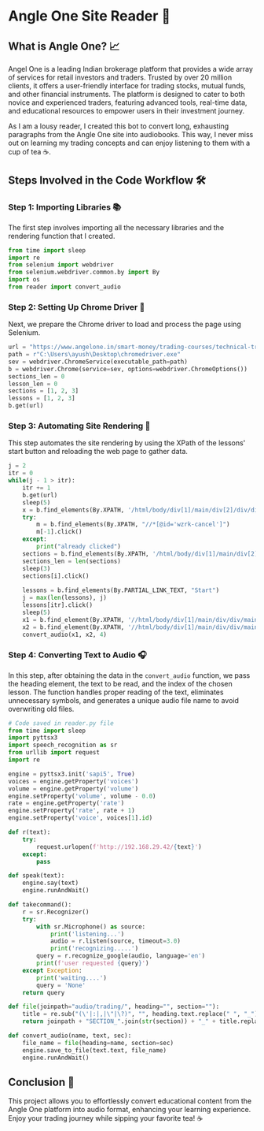 # Angle One Site Reader 🌟

## What is Angle One? 📈

Angel One is a leading Indian brokerage platform that provides a wide array of services for retail investors and traders. Trusted by over 20 million clients, it offers a user-friendly interface for trading stocks, mutual funds, and other financial instruments. The platform is designed to cater to both novice and experienced traders, featuring advanced tools, real-time data, and educational resources to empower users in their investment journey.

As I am a lousy reader, I created this bot to convert long, exhausting paragraphs from the Angle One site into audiobooks. This way, I never miss out on learning my trading concepts and can enjoy listening to them with a cup of tea ☕️.

## Steps Involved in the Code Workflow 🛠️

### Step 1: Importing Libraries 📚

The first step involves importing all the necessary libraries and the rendering function that I created.

```python
from time import sleep
import re
from selenium import webdriver
from selenium.webdriver.common.by import By
import os
from reader import convert_audio
```

### Step 2: Setting Up Chrome Driver 🚀

Next, we prepare the Chrome driver to load and process the page using Selenium.

```python
url = "https://www.angelone.in/smart-money/trading-courses/technical-trading-indicators"
path = r"C:\Users\ayush\Desktop\chromedriver.exe"
sev = webdriver.ChromeService(executable_path=path)
b = webdriver.Chrome(service=sev, options=webdriver.ChromeOptions())
sections_len = 0
lesson_len = 0
sections = [1, 2, 3]
lessons = [1, 2, 3]
b.get(url)
```

### Step 3: Automating Site Rendering 🤖

This step automates the site rendering by using the XPath of the lessons' start button and reloading the web page to gather data.

```python
j = 2
itr = 0
while(j - 1 > itr):
    itr += 1
    b.get(url)
    sleep(5)
    x = b.find_elements(By.XPATH, '/html/body/div[1]/main/div[2]/div/div/div[2]/div[1]/section/div/div/div/div[1]/section/div/ol/li/p/a')
    try:
        m = b.find_elements(By.XPATH, "//*[@id='wzrk-cancel']")
        m[-1].click()
    except:
        print("already clicked")
    sections = b.find_elements(By.XPATH, '/html/body/div[1]/main/div[2]/div/div/div[2]/div/section/div/div/div/div/h2/button/div[1]/p[1]/a')
    sections_len = len(sections)
    sleep(3)
    sections[i].click()
    
    lessons = b.find_elements(By.PARTIAL_LINK_TEXT, "Start")
    j = max(len(lessons), j)
    lessons[itr].click()
    sleep(5)
    x1 = b.find_element(By.XPATH, '//html/body/div[1]/main/div/div/main/section/div[2]/div[2]/div[1]/div[1]/h1')
    x2 = b.find_element(By.XPATH, '//html/body/div[1]/main/div/div/main/section/div[2]/div[2]/div[3]/div[2]/div')
    convert_audio(x1, x2, 4)
```

### Step 4: Converting Text to Audio 🎧

In this step, after obtaining the data in the `convert_audio` function, we pass the heading element, the text to be read, and the index of the chosen lesson. The function handles proper reading of the text, eliminates unnecessary symbols, and generates a unique audio file name to avoid overwriting old files.

```python
# Code saved in reader.py file
from time import sleep
import pyttsx3
import speech_recognition as sr
from urllib import request
import re

engine = pyttsx3.init('sapi5', True)
voices = engine.getProperty('voices')
volume = engine.getProperty('volume')
engine.setProperty('volume', volume - 0.0)
rate = engine.getProperty('rate')
engine.setProperty('rate', rate + 1)
engine.setProperty('voice', voices[1].id)

def r(text):
    try:
        request.urlopen(f'http://192.168.29.42/{text}')
    except:
        pass

def speak(text):
    engine.say(text)
    engine.runAndWait()

def takecommand():
    r = sr.Recognizer()
    try:
        with sr.Microphone() as source:
            print('listening...')
            audio = r.listen(source, timeout=3.0)
            print('recognizing.....')
        query = r.recognize_google(audio, language='en')
        print(f'user requested {query}')
    except Exception:
        print('waiting....')
        query = 'None'
    return query 

def file(joinpath="audio/trading/", heading="", section=""):
    title = re.sub("(\'|:|,|\"|\?)", "", heading.text.replace(" ", "_"))
    return joinpath + "SECTION_".join(str(section)) + "_" + title.replace(' ', '_').replace(':', "").replace("?", "") + ".mp3"

def convert_audio(name, text, sec):
    file_name = file(heading=name, section=sec)
    engine.save_to_file(text.text, file_name)
    engine.runAndWait()
```

## Conclusion 🎉

This project allows you to effortlessly convert educational content from the Angle One platform into audio format, enhancing your learning experience. Enjoy your trading journey while sipping your favorite tea! ☕️

